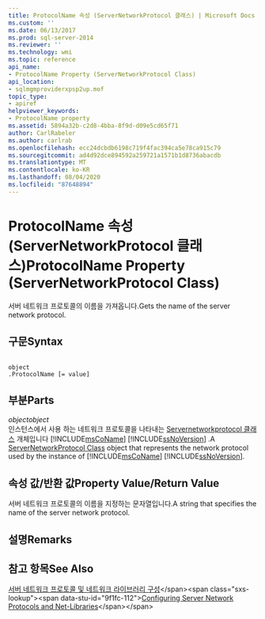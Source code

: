 ```yaml
---
title: ProtocolName 속성 (ServerNetworkProtocol 클래스) | Microsoft Docs
ms.custom: ''
ms.date: 06/13/2017
ms.prod: sql-server-2014
ms.reviewer: ''
ms.technology: wmi
ms.topic: reference
api_name:
- ProtocolName Property (ServerNetworkProtocol Class)
api_location:
- sqlmgmproviderxpsp2up.mof
topic_type:
- apiref
helpviewer_keywords:
- ProtocolName property
ms.assetid: 5894a32b-c2d8-4bba-8f9d-d09e5cd65f71
author: CarlRabeler
ms.author: carlrab
ms.openlocfilehash: ecc24dcbdb6198c719f4fac394ca5e78ca915c79
ms.sourcegitcommit: ad4d92dce894592a259721a1571b1d8736abacdb
ms.translationtype: MT
ms.contentlocale: ko-KR
ms.lasthandoff: 08/04/2020
ms.locfileid: "87648894"
---
```

# <a name="protocolname-property-servernetworkprotocol-class"></a><span data-ttu-id="9f1fc-102">ProtocolName 속성(ServerNetworkProtocol 클래스)</span><span class="sxs-lookup"><span data-stu-id="9f1fc-102">ProtocolName Property (ServerNetworkProtocol Class)</span></span>
  <span data-ttu-id="9f1fc-103">서버 네트워크 프로토콜의 이름을 가져옵니다.</span><span class="sxs-lookup"><span data-stu-id="9f1fc-103">Gets the name of the server network protocol.</span></span>  
  
## <a name="syntax"></a><span data-ttu-id="9f1fc-104">구문</span><span class="sxs-lookup"><span data-stu-id="9f1fc-104">Syntax</span></span>  
  
```  
  
object  
.ProtocolName [= value]  
```  
  
## <a name="parts"></a><span data-ttu-id="9f1fc-105">부분</span><span class="sxs-lookup"><span data-stu-id="9f1fc-105">Parts</span></span>  
 <span data-ttu-id="9f1fc-106">*object*</span><span class="sxs-lookup"><span data-stu-id="9f1fc-106">*object*</span></span>  
 <span data-ttu-id="9f1fc-107">인스턴스에서 사용 하는 네트워크 프로토콜을 나타내는 [Servernetworkprotocol 클래스](servernetworkprotocol-class.md) 개체입니다 [!INCLUDE[msCoName](../../../includes/msconame-md.md)] [!INCLUDE[ssNoVersion](../../../includes/ssnoversion-md.md)] .</span><span class="sxs-lookup"><span data-stu-id="9f1fc-107">A [ServerNetworkProtocol Class](servernetworkprotocol-class.md) object that represents the network protocol used by the instance of [!INCLUDE[msCoName](../../../includes/msconame-md.md)] [!INCLUDE[ssNoVersion](../../../includes/ssnoversion-md.md)].</span></span>  
  
## <a name="property-valuereturn-value"></a><span data-ttu-id="9f1fc-108">속성 값/반환 값</span><span class="sxs-lookup"><span data-stu-id="9f1fc-108">Property Value/Return Value</span></span>  
 <span data-ttu-id="9f1fc-109">서버 네트워크 프로토콜의 이름을 지정하는 문자열입니다.</span><span class="sxs-lookup"><span data-stu-id="9f1fc-109">A string that specifies the name of the server network protocol.</span></span>  
  
## <a name="remarks"></a><span data-ttu-id="9f1fc-110">설명</span><span class="sxs-lookup"><span data-stu-id="9f1fc-110">Remarks</span></span>  
  
## <a name="see-also"></a><span data-ttu-id="9f1fc-111">참고 항목</span><span class="sxs-lookup"><span data-stu-id="9f1fc-111">See Also</span></span>  
 <span data-ttu-id="9f1fc-112">[서버 네트워크 프로토콜 및 네트워크 라이브러리 구성](https://msdn.microsoft.com/library/ms177485\(v=sql.100\).aspx)</span><span class="sxs-lookup"><span data-stu-id="9f1fc-112">[Configuring Server Network Protocols and Net-Libraries](https://msdn.microsoft.com/library/ms177485\(v=sql.100\).aspx)</span></span>  
  
  

